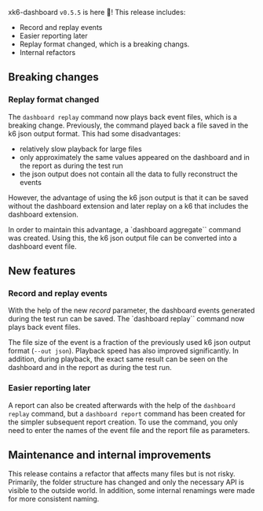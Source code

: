 xk6-dashboard `v0.5.5` is here 🎉! This release includes:

- Record and replay events
- Easier reporting later
- Replay format changed, which is a breaking changs.
- Internal refactors

## Breaking changes

### Replay format changed

The `dashboard replay` command now plays back event files, which is a breaking change. Previously, the command played back a file saved in the k6 json output format. This had some disadvantages:
 - relatively slow playback for large files
 - only approximately the same values appeared on the dashboard and in the report as during the test run
 - the json output does not contain all the data to fully reconstruct the events

However, the advantage of using the k6 json output is that it can be saved without the dashboard extension and later replay on a k6 that includes the dashboard extension.

In order to maintain this advantage, a `dashboard aggregate`` command was created. Using this, the k6 json output file can be converted into a dashboard event file.

## New features

### Record and replay events

With the help of the new *record* parameter, the dashboard events generated during the test run can be saved. The `dashboard replay`` command now plays back event files.

The file size of the event is a fraction of the previously used k6 json output format (`--out json`). Playback speed has also improved significantly. In addition, during playback, the exact same result can be seen on the dashboard and in the report as during the test run.

### Easier reporting later

A report can also be created afterwards with the help of the `dashboard replay` command, but a `dashboard report` command has been created for the simpler subsequent report creation. To use the command, you only need to enter the names of the event file and the report file as parameters.

## Maintenance and internal improvements

This release contains a refactor that affects many files but is not risky. Primarily, the folder structure has changed and only the necessary API is visible to the outside world. In addition, some internal renamings were made for more consistent naming.

